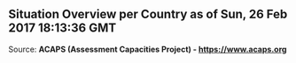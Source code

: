 ## Situation Overview per Country as of Sun, 26 Feb 2017 18:13:36 GMT

Source: **ACAPS (Assessment Capacities Project) - https://www.acaps.org**